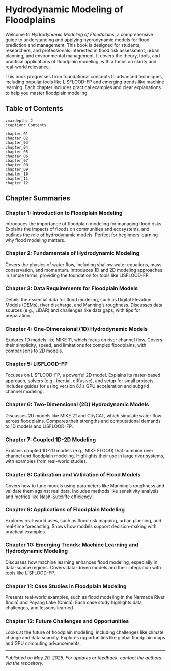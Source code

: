 # Hydrodynamic Modeling of Floodplains

Welcome to *Hydrodynamic Modeling of Floodplains*, a comprehensive guide to understanding and applying hydrodynamic models for flood prediction and management. This book is designed for students, researchers, and professionals interested in flood risk assessment, urban planning, and environmental management. It covers the theory, tools, and practical applications of floodplain modeling, with a focus on clarity and real-world relevance.

This book progresses from foundational concepts to advanced techniques, including popular tools like LISFLOOD-FP and emerging trends like machine learning. Each chapter includes practical examples and clear explanations to help you master floodplain modeling.

## Table of Contents

```{toctree}
:maxdepth: 2
:caption: Contents

chapter_01
chapter_02
chapter_03
chapter_04
chapter_05
chapter_06
chapter_07
chapter_08
chapter_09
chapter_10
chapter_11
chapter_12
```

## Chapter Summaries

### Chapter 1: Introduction to Floodplain Modeling
Introduces the importance of floodplain modeling for managing flood risks. Explains the impacts of floods on communities and ecosystems, and outlines the role of hydrodynamic models. Perfect for beginners learning why flood modeling matters.

### Chapter 2: Fundamentals of Hydrodynamic Modeling
Covers the physics of water flow, including shallow water equations, mass conservation, and momentum. Introduces 1D and 2D modeling approaches in simple terms, providing the foundation for tools like LISFLOOD-FP.

### Chapter 3: Data Requirements for Floodplain Models
Details the essential data for flood modeling, such as Digital Elevation Models (DEMs), river discharge, and Manning’s roughness. Discusses data sources (e.g., LiDAR) and challenges like data gaps, with tips for preparation.

### Chapter 4: One-Dimensional (1D) Hydrodynamic Models
Explores 1D models like MIKE 11, which focus on river channel flow. Covers their simplicity, speed, and limitations for complex floodplains, with comparisons to 2D models.

### Chapter 5: LISFLOOD-FP
Focuses on LISFLOOD-FP, a powerful 2D model. Explains its raster-based approach, solvers (e.g., inertial, diffusive), and setup for small projects. Includes guides for using version 8.1’s GPU acceleration and subgrid channel modeling.

### Chapter 6: Two-Dimensional (2D) Hydrodynamic Models
Discusses 2D models like MIKE 21 and CityCAT, which simulate water flow across floodplains. Compares their strengths and computational demands to 1D models and LISFLOOD-FP.

### Chapter 7: Coupled 1D-2D Modeling
Explains coupled 1D-2D models (e.g., MIKE FLOOD) that combine river channel and floodplain modeling. Highlights their use in large river systems, with examples from real-world studies.

### Chapter 8: Calibration and Validation of Flood Models
Covers how to tune models using parameters like Manning’s roughness and validate them against real data. Includes methods like sensitivity analysis and metrics like Nash-Sutcliffe efficiency.

### Chapter 9: Applications of Floodplain Modeling
Explores real-world uses, such as flood risk mapping, urban planning, and real-time forecasting. Shows how models support decision-making with practical examples.

### Chapter 10: Emerging Trends: Machine Learning and Hydrodynamic Modeling
Discusses how machine learning enhances flood modeling, especially in data-scarce regions. Covers data-driven models and their integration with tools like LISFLOOD-FP.

### Chapter 11: Case Studies in Floodplain Modeling
Presents real-world examples, such as flood modeling in the Narmada River (India) and Poyang Lake (China). Each case study highlights data, challenges, and lessons learned.

### Chapter 12: Future Challenges and Opportunities
Looks at the future of floodplain modeling, including challenges like climate change and data scarcity. Explores opportunities like global floodplain maps and GPU computing advancements.

---

*Published on May 20, 2025. For updates or feedback, contact the authors via the repository.*
